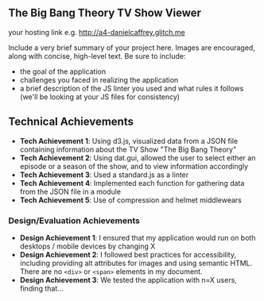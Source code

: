 ## The Big Bang Theory TV Show Viewer

your hosting link e.g. http://a4-danielcaffrey.glitch.me

Include a very brief summary of your project here. Images are encouraged, along with concise, high-level text. Be sure to include:

- the goal of the application
- challenges you faced in realizing the application
- a brief description of the JS linter you used and what rules it follows (we'll be looking at your JS files for consistency)

## Technical Achievements
- **Tech Achievement 1**: Using d3.js, visualized data from a JSON file containing information about the TV Show "The Big Bang Theory" 
- **Tech Achievement 2**: Using dat.gui, allowed the user to select either an episode or a season of the show, and to view information accordingly
- **Tech Achievement 3**: Used a standard.js as a linter 
- **Tech Achievement 4**: Implemented each function for gathering data from the JSON file in a module
- **Tech Achievement 5**: Use of compression and helmet middlewears


### Design/Evaluation Achievements
- **Design Achievement 1**: I ensured that my application would run on both desktops / mobile devices by changing X
- **Design Achievement 2**: I followed best practices for accessibility, including providing alt attributes for images and using semantic HTML. There are no `<div>` or `<span>` elements in my document.
- **Design Achievement 3**: We tested the application with n=X users, finding that...
